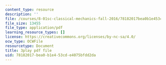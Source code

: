 ```yaml
---
content_type: resource
description: ''
file: /courses/8-01sc-classical-mechanics-fall-2016/78182017bea0b1e453cde4075bfdd2da_mLLUgcvQLgY.pdf
file_size: 13455
file_type: application/pdf
learning_resource_types: []
license: https://creativecommons.org/licenses/by-nc-sa/4.0/
ocw_type: OCWFile
resourcetype: Document
title: 3play pdf file
uid: 78182017-bea0-b1e4-53cd-e4075bfdd2da
---
```

